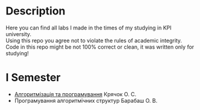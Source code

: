 # Description
Here you can find all labs I made in the times of my studying in KPI university.  
Using this repo you agree not to violate the rules of academic integrity.
Code in this repo might be not 100% correct or clean, it was written only for studying!
# I Semester
* [Алгоритмізація та програмування](https://github.com/jscursed-dev/kpi_labs/tree/main/1stSemester/CLabs) Крячок О. С.
* Програмування алгоритмічних структур Барабаш О. В.
